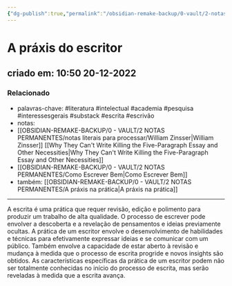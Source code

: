```yaml
---
{"dg-publish":true,"permalink":"/obsidian-remake-backup/0-vault/2-notas-permanentes/o-processo-de-escrever/","tags":["permanente","literatura","intelectual","academia","pesquisa","interessesgerais","substack","escrita","escrivão"],"dgHomeLink":true,"dgShowLocalGraph":true,"dgShowFileTree":true,"dgEnableSearch":true,"noteIcon":""}
---
```


# A práxis do escritor
## criado em: 10:50 20-12-2022

### Relacionado
- palavras-chave: #literatura #intelectual #academia #pesquisa #interessesgerais #substack #escrita #escrivão 
- notas: 
- [[OBSIDIAN-REMAKE-BACKUP/0 - VAULT/2 NOTAS PERMANENTES/notas literais para processar/William Zinsser\|William Zinsser]] [[Why They Can't Write Killing the Five-Paragraph Essay and Other Necessities\|Why They Can't Write Killing the Five-Paragraph Essay and Other Necessities]]
- [[OBSIDIAN-REMAKE-BACKUP/0 - VAULT/2 NOTAS PERMANENTES/Como Escrever Bem\|Como Escrever Bem]]
- também: [[OBSIDIAN-REMAKE-BACKUP/0 - VAULT/2 NOTAS PERMANENTES/A práxis na prática\|A práxis na prática]]
---
A escrita é uma prática que requer revisão, edição e polimento para produzir um trabalho de alta qualidade. O processo de escrever pode envolver a descoberta e a revelação de pensamentos e ideias previamente ocultas. A prática de um escritor envolve o desenvolvimento de habilidades e técnicas para efetivamente expressar ideias e se comunicar com um público. Também envolve a capacidade de estar aberto à revisão e mudança à medida que o processo de escrita progride e novos insights são obtidos. As características específicas da prática de um escritor podem não ser totalmente conhecidas no início do processo de escrita, mas serão reveladas à medida que a escrita avança.